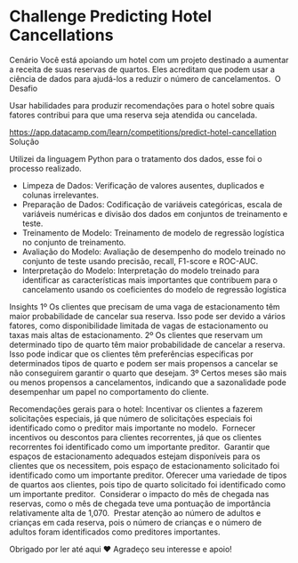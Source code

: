 # Challenge Predicting Hotel Cancellations


Cenário
Você está apoiando um hotel com um projeto destinado a aumentar a receita de suas reservas de quartos. Eles acreditam que podem usar a ciência de dados para ajudá-los a reduzir o número de cancelamentos. 
O Desafio

Usar habilidades para produzir recomendações para o hotel sobre quais fatores contribui para que uma reserva seja atendida ou cancelada.

https://app.datacamp.com/learn/competitions/predict-hotel-cancellation
Solução

Utilizei da linguagem Python para o tratamento dos dados, esse foi o processo realizado. 

- Limpeza de Dados: Verificação de valores ausentes, duplicados e colunas irrelevantes. 
- Preparação de Dados: Codificação de variáveis categóricas, escala de variáveis numéricas e divisão dos dados em conjuntos de treinamento e teste. 
- Treinamento de Modelo: Treinamento de modelo de regressão logística no conjunto de treinamento. 
- Avaliação do Modelo: Avaliação de desempenho do modelo treinado no conjunto de teste usando precisão, recall, F1-score e ROC-AUC. 
- Interpretação do Modelo: Interpretação do modelo treinado para identificar as características mais importantes que contribuem para o cancelamento usando os coeficientes do modelo de regressão logística

Insights
1º Os clientes que precisam de uma vaga de estacionamento têm maior probabilidade de cancelar sua reserva. Isso pode ser devido a vários fatores, como disponibilidade limitada de vagas de estacionamento ou taxas mais altas de estacionamento.
2º Os clientes que reservam um determinado tipo de quarto têm maior probabilidade de cancelar a reserva. Isso pode indicar que os clientes têm preferências específicas por determinados tipos de quarto e podem ser mais propensos a cancelar se não conseguirem garantir o quarto que desejam.
3º Certos meses são mais ou menos propensos a cancelamentos, indicando que a sazonalidade pode desempenhar um papel no comportamento do cliente.

Recomendações gerais para o hotel:
Incentivar os clientes a fazerem solicitações especiais, já que número de solicitações especiais foi identificado como o preditor mais importante no modelo. 
Fornecer incentivos ou descontos para clientes recorrentes, já que os clientes recorrentes foi identificado como um importante preditor. 
Garantir que espaços de estacionamento adequados estejam disponíveis para os clientes que os necessitem, pois espaço de estacionamento solicitado foi identificado como um importante preditor.
Oferecer uma variedade de tipos de quartos aos clientes, pois tipo de quarto solicitado foi identificado como um importante preditor. 
Considerar o impacto do mês de chegada nas reservas, como o mês de chegada teve uma pontuação de importância relativamente alta de 1,070. 
Prestar atenção ao número de adultos e crianças em cada reserva, pois o número de crianças e o número de adultos foram identificados como preditores importantes.

Obrigado por ler até aqui ❤
Agradeço seu interesse e apoio!